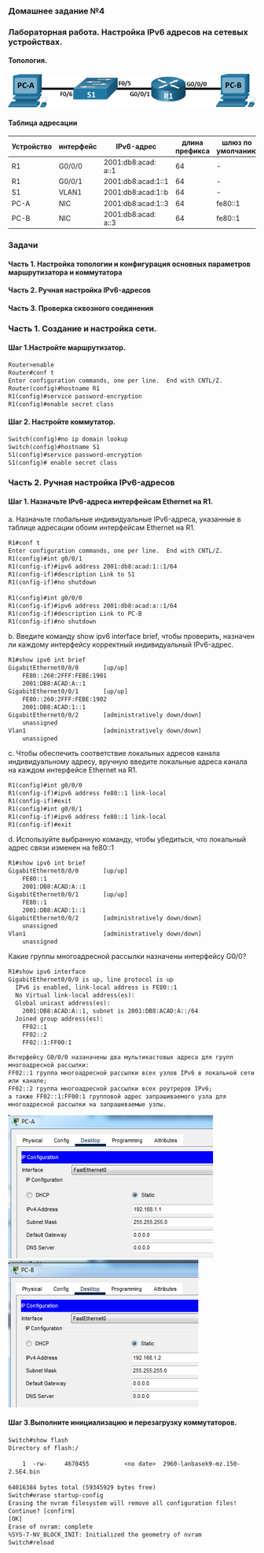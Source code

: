 ### Домашнее задание №4 
### Лабораторная работа. Настройка IPv6 адресов на сетевых устройствах. 
#### Топология.
![](https://github.com/MikhailKhudiakov/Otus---Network-Engineer-Basic/blob/main/labs/DZ4/%D1%82%D0%BE%D0%BF%D0%BE%D0%BB%D0%BE%D0%B3%D0%B8%D1%8F%20%D0%B4%D0%B74.bmp)
#### Таблица адресации
Устройство |интерфейс| IPv6-адрес|длина префикса|шлюз по умолчанию|
---|---|---|---|---
R1|G0/0/0|2001:db8:acad: a::1 |64|-
R1|G0/0/1|2001:db8:acad:1::1 |64|-
S1|VLAN1|2001:db8:acad:1::b|64|-
PC-A|NIC|2001:db8:acad:1::3|64|fe80::1
PC-B|NIC|2001:db8:acad: a::3|64|fe80::1
### Задачи
#### Часть 1. Настройка топологии и конфигурация основных параметров маршрутизатора и коммутатора
#### Часть 2. Ручная настройка IPv6-адресов
#### Часть 3. Проверка сквозного соединения
### Часть 1. Создание и настройка сети.
#### Шаг 1.Настройте маршрутизатор.
```
Router>enable
Router#conf t
Enter configuration commands, one per line.  End with CNTL/Z.
Router(config)#hostname R1
R1(config)#service password-encryption
R1(config)#enable secret class
```
#### Шаг 2. Настройте коммутатор.
```
Switch(config)#no ip domain lookup
Switch(config)#hostname S1
S1(config)#service password-encryption
S1(config)# enable secret class
```
### Часть 2. Ручная настройка IPv6-адресов
#### Шаг 1. Назначьте IPv6-адреса интерфейсам Ethernet на R1.
a.	Назначьте глобальные индивидуальные IPv6-адреса, указанные в таблице адресации обоим интерфейсам Ethernet на R1.
```
R1#conf t
Enter configuration commands, one per line.  End with CNTL/Z.
R1(config)#int g0/0/1
R1(config-if)#ipv6 address 2001:db8:acad:1::1/64
R1(config-if)#description Link to S1
R1(config-if)#no shutdown

R1(config)#int g0/0/0
R1(config-if)#ipv6 address 2001:db8:acad:a::1/64
R1(config-if)#description Link to PC-B
R1(config-if)#no shutdown
```
b.	Введите команду show ipv6 interface brief, чтобы проверить, назначен ли каждому интерфейсу корректный индивидуальный IPv6-адрес.
```
R1#show ipv6 int brief
GigabitEthernet0/0/0       [up/up]
    FE80::260:2FFF:FEBE:1901
    2001:DB8:ACAD:A::1
GigabitEthernet0/0/1       [up/up]
    FE80::260:2FFF:FEBE:1902
    2001:DB8:ACAD:1::1
GigabitEthernet0/0/2       [administratively down/down]
    unassigned
Vlan1                      [administratively down/down]
    unassigned
```
c.	Чтобы обеспечить соответствие локальных адресов канала индивидуальному адресу, вручную введите локальные адреса канала на каждом интерфейсе Ethernet на R1.
```
R1(config)#int g0/0/0
R1(config-if)#ipv6 address fe80::1 link-local
R1(config-if)#exit
R1(config)#int g0/0/1
R1(config-if)#ipv6 address fe80::1 link-local
R1(config-if)#exit
```
d.	Используйте выбранную команду, чтобы убедиться, что локальный адрес связи изменен на fe80::1
```
R1#show ipv6 int brief
GigabitEthernet0/0/0       [up/up]
    FE80::1
    2001:DB8:ACAD:A::1
GigabitEthernet0/0/1       [up/up]
    FE80::1
    2001:DB8:ACAD:1::1
GigabitEthernet0/0/2       [administratively down/down]
    unassigned
Vlan1                      [administratively down/down]
    unassigned
```
Какие группы многоадресной рассылки назначены интерфейсу G0/0?
```
R1#show ipv6 interface
GigabitEthernet0/0/0 is up, line protocol is up
  IPv6 is enabled, link-local address is FE80::1
  No Virtual link-local address(es):
  Global unicast address(es):
    2001:DB8:ACAD:A::1, subnet is 2001:DB8:ACAD:A::/64
  Joined group address(es):
    FF02::1
    FF02::2
    FF02::1:FF00:1
```
```
Интерфейсу G0/0/0 назаначены два мультикастовых адреса для групп многоадресной рассылки: 
FF02::1 группа многоадресной рассылки всех узлов IPv6 в локальной сети или канале;
FF02::2 группа многоадресной рассылки всех роутреров IPv6;
а также FF02::1:FF00:1 групповой адрес запрашиваемого узла для многоадресной рассылки на запрашиваемые узлы.
```

![](https://github.com/MikhailKhudiakov/Otus---Network-Engineer-Basic/blob/main/labs/DZ2/IP%20PC-A.bmp)
![](https://github.com/MikhailKhudiakov/Otus---Network-Engineer-Basic/blob/main/labs/DZ2/IP%20PC-B.bmp)
#### Шаг 3.Выполните инициализацию и перезагрузку коммутаторов.
````Switch>enable
Switch#show flash
Directory of flash:/

    1  -rw-     4670455          <no date>  2960-lanbasek9-mz.150-2.SE4.bin

64016384 bytes total (59345929 bytes free)
Switch#erase startup-config
Erasing the nvram filesystem will remove all configuration files! Continue? [confirm]
[OK]
Erase of nvram: complete
%SYS-7-NV_BLOCK_INIT: Initialized the geometry of nvram
Switch#reload
````
